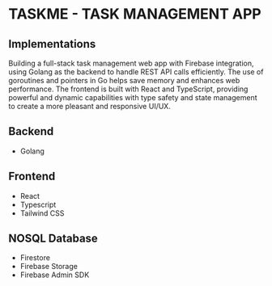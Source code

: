 # TASKME - TASK MANAGEMENT APP

## Implementations
Building a full-stack task management web app with Firebase integration, using Golang as the backend to handle REST API calls efficiently. The use of goroutines and pointers in Go helps save memory and enhances web performance. The frontend is built with React and TypeScript, providing powerful and dynamic capabilities with type safety and state management to create a more pleasant and responsive UI/UX. 

## Backend
- Golang

## Frontend
- React
- Typescript
- Tailwind CSS

## NOSQL Database
- Firestore
- Firebase Storage
- Firebase Admin SDK

